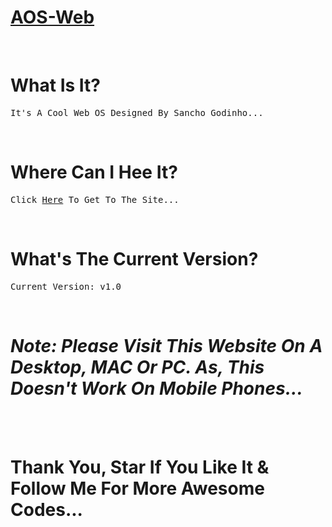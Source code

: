 # [AOS-Web](https://sancho1952007.github.io/AOS-Web)

<br>

# What Is It?
<pre>It's A Cool Web OS Designed By Sancho Godinho...</pre>

<br>

# Where Can I Hee It?
<pre>Click <a href='https://sancho1952007.github.io/AOS-Web'>Here</a> To Get To The Site...</pre>

<br>

# What's The Current Version?
<pre>Current Version: v1.0</pre>

<br>

# ***Note: Please Visit This Website On A Desktop, MAC Or PC.  As, This Doesn't Work On Mobile Phones...***

<br><br>

# Thank You, Star If You Like It & Follow Me For More Awesome Codes...
